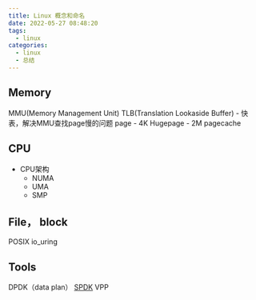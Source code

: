 ```yaml
---
title: Linux 概念和命名
date: 2022-05-27 08:48:20
tags:
  - linux
categories:
  - linux  
  - 总结 
---
```


<p></p>
<!-- more -->


## Memory
MMU(Memory Management Unit)
TLB(Translation Lookaside Buffer) - 快表，解决MMU查找page慢的问题
page - 4K
Hugepage - 2M
pagecache

## CPU
+ CPU架构
  - NUMA
  - UMA
  - SMP

## File， block
POSIX
io_uring


## Tools
DPDK（data plan）
[SPDK](https://spdk.io/)
VPP






